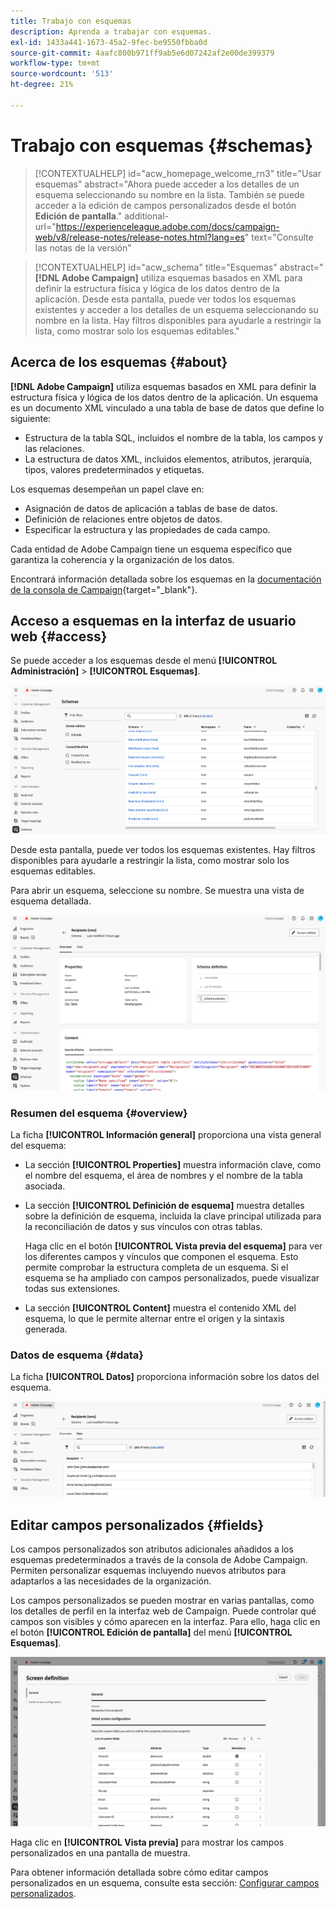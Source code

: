 ```yaml
---
title: Trabajo con esquemas
description: Aprenda a trabajar con esquemas.
exl-id: 1433a441-1673-45a2-9fec-be9550fbba0d
source-git-commit: 4aafc800b971ff9ab5e6d07242af2e00de399379
workflow-type: tm+mt
source-wordcount: '513'
ht-degree: 21%

---
```


# Trabajo con esquemas {#schemas}

>[!CONTEXTUALHELP]
>id="acw_homepage_welcome_rn3"
>title="Usar esquemas"
>abstract="Ahora puede acceder a los detalles de un esquema seleccionando su nombre en la lista. También se puede acceder a la edición de campos personalizados desde el botón **Edición de pantalla**."
>additional-url="https://experienceleague.adobe.com/docs/campaign-web/v8/release-notes/release-notes.html?lang=es" text="Consulte las notas de la versión"

>[!CONTEXTUALHELP]
>id="acw_schema"
>title="Esquemas"
>abstract="**[!DNL Adobe Campaign]** utiliza esquemas basados en XML para definir la estructura física y lógica de los datos dentro de la aplicación. Desde esta pantalla, puede ver todos los esquemas existentes y acceder a los detalles de un esquema seleccionando su nombre en la lista. Hay filtros disponibles para ayudarle a restringir la lista, como mostrar solo los esquemas editables."

## Acerca de los esquemas {#about}

**[!DNL Adobe Campaign]** utiliza esquemas basados en XML para definir la estructura física y lógica de los datos dentro de la aplicación. Un esquema es un documento XML vinculado a una tabla de base de datos que define lo siguiente:

* Estructura de la tabla SQL, incluidos el nombre de la tabla, los campos y las relaciones.
* La estructura de datos XML, incluidos elementos, atributos, jerarquía, tipos, valores predeterminados y etiquetas.

Los esquemas desempeñan un papel clave en:

* Asignación de datos de aplicación a tablas de base de datos.
* Definición de relaciones entre objetos de datos.
* Especificar la estructura y las propiedades de cada campo.

Cada entidad de Adobe Campaign tiene un esquema específico que garantiza la coherencia y la organización de los datos.

Encontrará información detallada sobre los esquemas en la [documentación de la consola de Campaign](https://experienceleague.adobe.com/es/docs/campaign/campaign-v8/developer/shemas-forms/schemas){target="_blank"}.

## Acceso a esquemas en la interfaz de usuario web {#access}

Se puede acceder a los esquemas desde el menú **[!UICONTROL Administración]** > **[!UICONTROL Esquemas]**.

![Pantalla de lista de esquemas que muestra los esquemas y filtros disponibles](assets/schemas-list.png)

Desde esta pantalla, puede ver todos los esquemas existentes. Hay filtros disponibles para ayudarle a restringir la lista, como mostrar solo los esquemas editables.

Para abrir un esquema, seleccione su nombre. Se muestra una vista de esquema detallada.

![Pantalla de detalles del esquema que muestra propiedades y contenido del esquema](assets/schema-details.png)

### Resumen del esquema {#overview}

La ficha **[!UICONTROL Información general]** proporciona una vista general del esquema:

* La sección **[!UICONTROL Properties]** muestra información clave, como el nombre del esquema, el área de nombres y el nombre de la tabla asociada.

* La sección **[!UICONTROL Definición de esquema]** muestra detalles sobre la definición de esquema, incluida la clave principal utilizada para la reconciliación de datos y sus vínculos con otras tablas.

  Haga clic en el botón **[!UICONTROL Vista previa del esquema]** para ver los diferentes campos y vínculos que componen el esquema. Esto permite comprobar la estructura completa de un esquema. Si el esquema se ha ampliado con campos personalizados, puede visualizar todas sus extensiones.

* La sección **[!UICONTROL Content]** muestra el contenido XML del esquema, lo que le permite alternar entre el origen y la sintaxis generada.

### Datos de esquema {#data}

La ficha **[!UICONTROL Datos]** proporciona información sobre los datos del esquema.

![Pestaña de datos de esquema que muestra la estructura y los atributos de datos](assets/schemas-data.png)

## Editar campos personalizados {#fields}

Los campos personalizados son atributos adicionales añadidos a los esquemas predeterminados a través de la consola de Adobe Campaign. Permiten personalizar esquemas incluyendo nuevos atributos para adaptarlos a las necesidades de la organización.

Los campos personalizados se pueden mostrar en varias pantallas, como los detalles de perfil en la interfaz web de Campaign. Puede controlar qué campos son visibles y cómo aparecen en la interfaz. Para ello, haga clic en el botón **[!UICONTROL Edición de pantalla]** del menú **[!UICONTROL Esquemas]**.

![Pantalla de campos personalizados que muestra atributos editables](assets/schemas-custom.png)

Haga clic en **[!UICONTROL Vista previa]** para mostrar los campos personalizados en una pantalla de muestra.

Para obtener información detallada sobre cómo editar campos personalizados en un esquema, consulte esta sección: [Configurar campos personalizados](../administration/custom-fields.md).